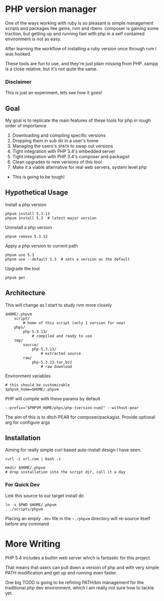 PHP version manager
===================

One of the ways working with ruby is so pleasant is simple management scripts
and packages like gems, rvm and rbenv. composer is gaining some traction, but
getting up and running fast with php in a self contained environment is not as easy.

After learning the workflow of installing a ruby version once through rvm I was hooked.

These tools are fun to use, and they're just plain missing from PHP.
xampp is a close relative, but it's not quite the same.

### Disclaimer

This is just an experiment, lets see how it goes!

Goal
----

My goal is to replicate the main features of these tools for php in rough order of importance

1. Downloading and compiling specific versions
2. Dropping them in sub dir in a user's home
3. Managing the users's ``$PATH`` to swap out versions
4. Tight integration with PHP 3.4's embedded server
5. Tight integration with PHP 3.4's composer and packagist
6. Clean upgrades to new versions of this tool
4. Make it a viable alternative for real web servers, system level php
  - This is going to be tough!

Hypothetical Usage
------------------

Install a php version

    phpvm install 5.3.13
    phpvm install 5.3  # latest major version

Uninstall a php version

    phpvm remove 5.3.13

Apply a php version to current path

    phpvm use 5.3
    phpvm use --default 5.3  # sets a version as the default

Upgrade the tool

    phpvm get


Architecture
------------

This will change as I start to study rvm more closely

    $HOME/.phpvm
        script/
            # home of this script (only 1 version for now)
        phps/
            php-5.3.13/
                # compiled and ready to use
        tmp/
            source/
                php-5.3.13/
                    # extracted source
            raw/
                php-5.3.13.tar.bz2
                    # raw download

Environment variables

    # this should be customizable
    $phpvm_home=$HOME/.phpvm

PHP will compile with these params by default

    --prefix="$PHPVM_HOME/phps/php-{version-num}" --without-pear

The aim of this is to ditch PEAR for composer/packagist. Provide optional arg for configure args

Installation
-----------

Aiming for really simple curl based auto-install design I have seen.

    curl -L url.com | bash -s

    mkdir $HOME/.phpvm
    # drop installation into the script dir, call it a day

### For Quick Dev

Link this source to our target install dir.

    ln -s $PWD $HOME/.phpvm
    . ./scripts/phpvm

Placing an empty ``.dev`` file in the ``~./phpvm`` directory will re-source itself before any command

More Writing
============

PHP 5.4 includes a builtin web server which is fantastic for this project.

That means that users can pull down a version of php and with very simple PATH modification and get up and running even faster.

One big TODO is going to be refining PATH/bin management for the traditional php dev environment, which I am really not sure how to tackle yet.
